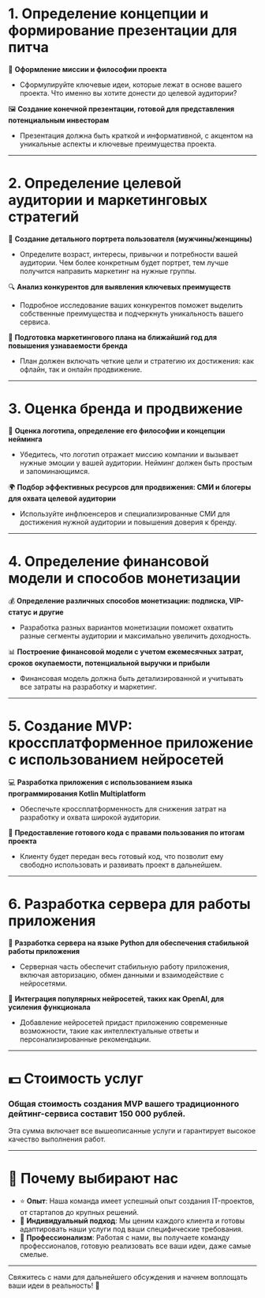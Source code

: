 # 1. Определение концепции и формирование презентации для питча

   📌 **Оформление миссии и философии проекта**  
   - Сформулируйте ключевые идеи, которые лежат в основе вашего проекта. Что именно вы хотите донести до целевой аудитории?  

   🖼️ **Создание конечной презентации, готовой для представления потенциальным инвесторам**  
   - Презентация должна быть краткой и информативной, с акцентом на уникальные аспекты и ключевые преимущества проекта.

---

# 2. Определение целевой аудитории и маркетинговых стратегий

   👥 **Создание детального портрета пользователя (мужчины/женщины)**  
   - Определите возраст, интересы, привычки и потребности вашей аудитории. Чем более конкретным будет портрет, тем лучше получится направить маркетинг на нужные группы.

   🔍 **Анализ конкурентов для выявления ключевых преимуществ**  
   - Подробное исследование ваших конкурентов поможет выделить собственные преимущества и подчеркнуть уникальность вашего сервиса.

   📅 **Подготовка маркетингового плана на ближайший год для повышения узнаваемости бренда**  
   - План должен включать четкие цели и стратегию их достижения: как офлайн, так и онлайн продвижение.

---

# 3. Оценка бренда и продвижение

   🌟 **Оценка логотипа, определение его философии и концепции нейминга**  
   - Убедитесь, что логотип отражает миссию компании и вызывает нужные эмоции у вашей аудитории. Нейминг должен быть простым и запоминающимся.

   🌍 **Подбор эффективных ресурсов для продвижения: СМИ и блогеры для охвата целевой аудитории**  
   - Используйте инфлюенсеров и специализированные СМИ для достижения нужной аудитории и повышения доверия к бренду.

---

# 4. Определение финансовой модели и способов монетизации

   💰 **Определение различных способов монетизации: подписка, VIP-статус и другие**  
   - Разработка разных вариантов монетизации поможет охватить разные сегменты аудитории и максимально увеличить доходность.

   📊 **Построение финансовой модели с учетом ежемесячных затрат, сроков окупаемости, потенциальной выручки и прибыли**  
   - Финансовая модель должна быть детализированной и учитывать все затраты на разработку и маркетинг.

---

# 5. Создание MVP: кроссплатформенное приложение с использованием нейросетей

   💻 **Разработка приложения с использованием языка программирования Kotlin Multiplatform**  
   - Обеспечьте кроссплатформенность для снижения затрат на разработку и охвата широкой аудитории.

   📄 **Предоставление готового кода с правами пользования по итогам проекта**  
   - Клиенту будет передан весь готовый код, что позволит ему свободно использовать и развивать проект в дальнейшем.

---

# 6. Разработка сервера для работы приложения

   🔗 **Разработка сервера на языке Python для обеспечения стабильной работы приложения**  
   - Серверная часть обеспечит стабильную работу приложения, включая авторизацию, обмен данными и взаимодействие с нейросетями.

   🤖 **Интеграция популярных нейросетей, таких как OpenAI, для усиления функционала**  
   - Добавление нейросетей придаст приложению современные возможности, такие как интеллектуальные ответы и персонализированные рекомендации.

---

# 💵 Стоимость услуг

### Общая стоимость создания MVP вашего традиционного дейтинг-сервиса составит **150 000 рублей**.
Эта сумма включает все вышеописанные услуги и гарантирует высокое качество выполнения работ.

---

# 🤝 Почему выбирают нас

- ⭐ **Опыт**: Наша команда имеет успешный опыт создания IT-проектов, от стартапов до крупных решений.
- 👥 **Индивидуальный подход**: Мы ценим каждого клиента и готовы адаптировать наши услуги под ваши специфические требования.
- 💼 **Профессионализм**: Работая с нами, вы получаете команду профессионалов, готовую реализовать все ваши идеи, даже самые смелые.

---

Свяжитесь с нами для дальнейшего обсуждения и начнем воплощать ваши идеи в реальность! 🚀

